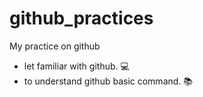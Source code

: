 # github_practices
My practice on github
  * let familiar with github. :computer:
  * to understand github basic command. :books:
